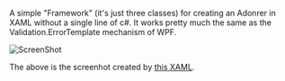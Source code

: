 A simple "Framework" (it's just three classes) for creating an Adonrer in XAML without a single line of c#. It works pretty much the same as the Validation.ErrorTemplate mechanism of WPF.

![ScreenShot](https://raw.github.com/bitbonk/Toolbox/master/XAML%20Adornment/Adornment.png)

The above is the screenhot created by [this XAML](https://github.com/bitbonk/Toolbox/blob/master/XAML%20Adornment/Adornment/Adornment/MainWindow.xaml).

